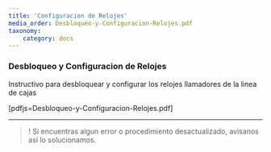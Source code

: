 ```yaml
---
title: 'Configuracion de Relojes'
media_order: Desbloqueo-y-Configuracion-Relojes.pdf
taxonomy:
    category: docs
---
```


### Desbloqueo y Configuracion de Relojes

Instructivo para desbloquear y configurar los relojes llamadores de la linea de cajas

[pdfjs=Desbloqueo-y-Configuracion-Relojes.pdf]


-----------

>! Si encuentras algun error o procedimiento desactualizado, avisanos asi lo solucionamos.

